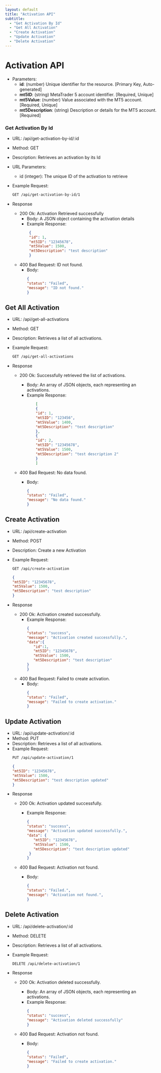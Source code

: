 ```yaml
---
layout: default
title: "Activation API"
subtitle:
  - "Get Activation By Id"
  - "Get All Activation"
  - "Create Activation"
  - "Update Activation"
  - "Delete Activation"
---
```





# Activation API

* Parameters:
   - **id**:                (number) Unique identifier for the resource. [Primary Key, Auto-generated]
   - **mt5ID**:             (string) MetaTrader 5 account identifier. [Required, Unique]
   - **mt5Value**:          (number) Value associated with the MT5 account. [Required, Unique]
   - **mt5Description**:    (string) Description or details for the MT5 account. [Required]


### Get Activation By Id

* URL: /api/get-activation-by-id/:id
* Method: GET
* Description: Retrieves an activation by its Id
* URL Parameters:
    * id (integer): The unique ID of the activation to retrieve
* Example Request:
  ```bash
  GET /api/get-activation-by-id/1
  ```
  
  
* Response
    * 200 Ok: Activation Retrieved successfully
        * Body: A JSON object containing the activation details
        * Example Response:
          ```json
           {
           "id": 1,
           "mt5ID": "12345678",
           "mt5Value": 1500,
           "mt5Description": "test description"
           }
           ```
    * 400 Bad Request: ID not found.
        * Body:
          ```json
          {
          "status": "Failed",
          "message": "ID not found."
          }
          ```



## Get All Activation 

* URL: /api/get-all-activations
* Method: GET
* Description: Retrieves a list of all activations.
* Example Request:
   ```bash
   GET /api/get-all-activations
   ```
  
* Response
    * 200 Ok: Successfully retrieved the list of activations.
        * Body: An array of JSON objects, each representing an activations.
        * Example Response:
           ```json
               [
               {
               "id": 1,
               "mt5ID": "123456",
               "mt5Value": 1400,
               "mt5Description": "test description"
               },
               {
               "id": 2,
               "mt5ID": "12345678",
               "mt5Value": 1500,
               "mt5Description": "test description 2"
               }
               ]
           ```
         
    * 400 Bad Request: No data found.
        * Body:
          ```json
          {
          "status": "Failed",
          "message": "No data found."
          }
          ```


## Create Activation 

* URL: /api/create-activation
* Method: POST
* Description: Create a new Activation
* Example Request:
   ```bash
   GET /api/create-activation
   ```
   ```json
   {
   "mt5ID": "12345678",
   "mt5Value": 1500,
   "mt5Description": "test description"
   }
   ```
   
* Response
    * 200 Ok: Activation created successfully.
         * Example Response:
             ```json
             {
             "status": "success",
             "message": "Activation created successfully.",
             "data":{
                "id":1,
                "mt5ID": "12345678",
                "mt5Value": 1500,
                "mt5Description": "test description"
             }
             }
             ```
    * 400 Bad Request: Failed to create activation.
        * Body:
          ```json
          {
          "status": "Failed",
          "message": "Failed to create activation."
          }
          ```
   


## Update Activation 

* URL: /api/update-activation/:id
* Method: PUT
* Description: Retrieves a list of all activations.
* Example Request:
   ```bash
   PUT /api/update-activation/1
   ```
   ```json
   {
   "mt5ID": "12345678",
   "mt5Value": 1500,
   "mt5Description": "test description updated"
   }
   ```
* Response
    * 200 Ok: Activation updated successfully.
        * Example Response:
          ```json
          {
          "status": "success",
          "message": "Activation updated successfully.",
          "data": {
             "mt5ID": "12345678",
             "mt5Value": 1500,
             "mt5Description": "test description updated"
           }
          }
          ```
         
    * 400 Bad Request: Activation not found.
        * Body:
          ```json
          {
          "status": "Failed.",
          "message": "Activation not found.",
          }
          ```


## Delete Activation 

* URL: /api/delete-activation/:id
* Method: DELETE
* Description: Retrieves a list of all activations.
* Example Request:
   ```bash
   DELETE /api/delete-activation/1
   ```
   
* Response
    * 200 Ok: Activation deleted successfully.
        * Body: An array of JSON objects, each representing an activations.
        * Example Response:
          ```json
          {
          "status": "success",
          "message": "Activation deleted successfully"
          }
          ```
         
    * 400 Bad Request: Activation not found.
        * Body:
          ```json
          {
          "status": "Failed",
          "message": "Failed to create activation."
          }
          ```

